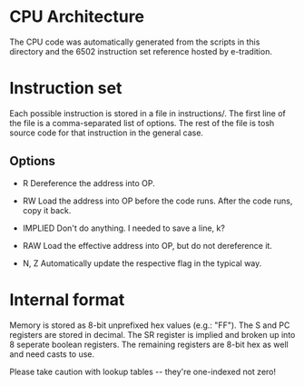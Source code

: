 # CPU Architecture

The CPU code was automatically generated from the scripts in this directory and the 6502 instruction set reference hosted by e-tradition.

# Instruction set

Each possible instruction is stored in a file in instructions/. The first line of the file is a comma-separated list of options. The rest of the file is tosh source code for that instruction in the general case.

## Options

* R
Dereference the address into OP.

* RW
Load the address into OP before the code runs. After the code runs, copy it back.

* IMPLIED
Don't do anything. I needed to save a line, k?

* RAW
Load the effective address into OP, but do not dereference it.

* N, Z
Automatically update the respective flag in the typical way.

# Internal format

Memory is stored as 8-bit unprefixed hex values (e.g.: "FF"). The S and PC registers are stored in decimal. The SR register is implied and broken up into 8 seperate boolean registers. The remaining registers are 8-bit hex as well and need casts to use.

Please take caution with lookup tables -- they're one-indexed not zero!
